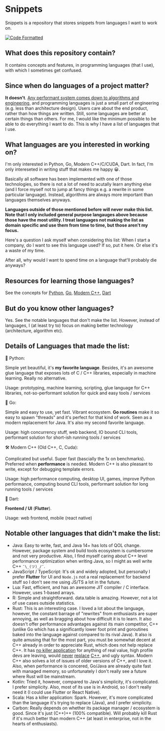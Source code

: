 # Snippets

Snippets is a repository that stores snippets from languages I want to work on.

[![Code Formatted](https://github.com/rentruewang/quirks/actions/workflows/format.yaml/badge.svg)](https://github.com/rentruewang/quirks/actions/workflows/format.yaml)

## What does this repository contain?

It contains concepts and features, in programming languages (that I use), with which I sometimes get confused.

## Since when do languages of a project matter?

**It doesn't**. [Any performant system comes down to algorithms and engineering](https://stackoverflow.com/a/4911818), and programming languages is just a small part of engineering (e.g. less than architecture design). Users care about the end product, rather than how things are written. Still, some languages are better at certain things than others. For me, I would like the minimum possible to be able to do everything I want to do. This is why I have a list of languages that I use.

## What languages are you interested in working on?

I'm only interested in Python, Go, Modern C++/C/CUDA, Dart. In fact, I'm only intereseted in writing stuff that makes me happy 😀.

Basically all software has been implemented with one of those technologies, so there is not a lot of need to acutally learn anything else (and I force myself not to jump at fancy things e.g. a rewrite in some particular language). Instead, algorithms are always more important than languages themselves anyways.

**Languages outside of those mentioned before will never make this list. Note that I only included general purpose langauges above because those have the most utility. I treat languages not making the list as domain specific and use them from time to time, but those aren't my focus.**

Here's a question I ask myself when considering this list: When I start a company, do I want to see this language used? If so, put it here. Or else it's a waste of my time.

After all, why would I want to spend time on a language that'll probably die anyways?

## Resources for learning those languages?

See the concepts for [Python](./python/README.md), [Go](./go/README.md), [Modern C++](./cxx/README.md), [Dart](./dart/README.md)

## But do you know other languages?

Yes. See the notable languages that don't make the list. However, instead of languages, I (at least try to) focus on making better technology (architecture, algorithm etc).

## Details of Languages that made the list:

🐍 Python:

Simple yet beautiful, it's **my favorite language**. Besides, it's an awesome glue language that exposes lots of C / C++ libraries, especially in machine learning. Really no alternative.

Usage: prototyping, machine learning, scripting, glue language for C++ libraries, not-so-performant solution for quick and easy tools / services

🦫 Go:

Simple and easy to use, yet fast. Vibrant ecosystem. **Go routines** make it so easy to spawn "threads" and it's perfect for that kind of work. Seen as a modern replacement for Java. It's also my second favorite language.

Usage: high concurrency stuff, web backend, IO bound CLI tools, performant solution for short-ish running tools / services

🛠️ Modern C++ (Old C++, C, Cuda):

Complicated but useful. Super fast (bascially the 1x on benchmarks). Preferred when **performance** is needed. Modern C++ is also pleasant to write, except for debugging template errors.

Usage: high performance computing, desktop UI, games, improve Python performance, computing bound CLI tools, performant solution for long running tools / services

🎯 Dart:

**Frontend / UI** (**Flutter**).

Usage: web frontend, mobile (react native)

## Notable other languages that didn't make the list:

- Java: Easy to write, fast, and Java 14+ has lots of QOL change. However, package system and build tools ecosystem is cumbersome and not very productive. Also, I find myself caring about C++ level performance optimization when writing Java, so I might as well write C++ `¯\_(ツ)_/¯`.
- JavaScript / TypeScript: It's ok and widely adopted, but personally I prefer **Flutter** for UI and `Node.js` not a real replacement for backend stuff so I don't see me using JS/TS a lot in the future.
- Lua: Fast, efficient, and has an awesome JIT compiler / C interface. However, uses 1-based arrays.
- R: Simple and straightforward. data.table is amazing. However, not a lot of use cases outside statistics.
- Rust: This is an interesting case. I loved a lot about the language, however, the constant barrage of "rewrites" from enthusiasts are super annoying, as well as bragging about how difficult it is to learn. It also doesn't offer performance advantages against its main competitor, C++ (unlike Go which has a significantly lower foot print and goroutines baked into the language against compared to its rival Java). It also is quite amusing that for the most part, you must be somewhat decent at C++ already in order to appreciate Rust, which does not help replace C++. It has [no killer application](https://www.reddit.com/r/programmingcirclejerk/comments/hdqdjd/rust_is_the_wrong_solution_for_almost_everything/) for anything of real value, high profile devs are leaving, would [never](https://www.quora.com/Will-Rust-replace-C++) [replace](https://news.ycombinator.com/item?id=29905917) [C++](https://www.reddit.com/r/rust/comments/12xgxfa/comment/jhjbtep/), and ugly syntax. Modern C++ also solves a lot of issues of older versions of C++, and I love it. Also, when performance is concered, Go/Java are already quite fast with managed memory, so unfortunately I don't really see a future where Rust will be mainstream.
- Kotlin: Tried it, however, compared to Java's simplicity, it's complicated. I prefer simplicity. Also, most of its use is in Android, so I don't really need it (I could use Flutter or React Native).
- Scala: Has a killer application: Spark. However, it's more complicated than the language it's trying to replace (Java), and I prefer simplicity.
- Carbon: Really depends on whether its package manager / ecosystem is good. Since it's just (C++)++ (100% compatible). Will probably kill Rust if it's much better than modern C++ (at least in enterprise, not in the hearts of enthusiasts).
